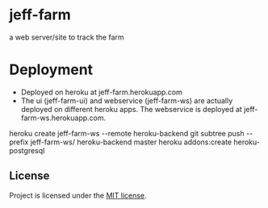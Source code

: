 # jeff-farm
a web server/site to track the farm

# Deployment
* Deployed on heroku at jeff-farm.herokuapp.com
* The ui (jeff-farm-ui) and webservice (jeff-farm-ws) are actually deployed on different heroku apps.  The webservice is deployed at jeff-farm-ws.herokuapp.com.


heroku create jeff-farm-ws --remote heroku-backend
git subtree push --prefix jeff-farm-ws/ heroku-backend master
heroku addons:create heroku-postgresql


## License
Project is licensed under the [MIT license](LICENSE.md).
